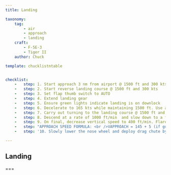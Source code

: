 ```yaml
---
title: Landing

taxonomy:
    tag:
        - air
        - approach
        - landing
    craft:
        - F-5E-3
        - Tiger II
    author: Chuck

template: chucklistntable


checklist:
    -   step: 1. Start approach 3 nm from airport @ 1500 ft and 300 kts 
    -   step: 2. Start reverse landing course @ 1500 ft and 300 kts 
    -   step: 3. Set flap thumb switch to AUTO 
    -   step: 4. Extend landing gear 
    -   step: 5. Ensure green lights indicate landing is on downlock 
    -   step: 6. Decelerate to 165 kts while maintaining 1500 ft. Use airbrakes if necessary. 
    -   step: 7. Carry out turning to the landing course @ 1500 ft and 165 kts 
    -   step: 8. Descend at a rate of 1000 ft/min  and slow down to a final approach speed of 145 kts.
    -   step: 9. On final, decrease vertical speed to 400 ft/min. Flare at 20 ft by gently pulling the stick aft and touchdown at 135 kts. 
    -   step: "APPROACH SPEED FORMULA: <br />VAPPROACH = 145 + 5 (if gun ammo remaining) + (fuel qty remaining – 1000)/200 Example for approach with 3000 lbs remaining with gun ammo <br />VAPP = 145 + 5 + (3000 - 1000)/200 = 160 kts Example for approach with 600 lbs remaining without gun ammo <br />VAPP = 145 + 0 + (600 - 1000)/200 = 143 kts"
    -   step: '10. Slowly lower the nose wheel and deploy drag chute by pulling the chute handle. (shortcut: “P”) Tap your toe brakes until you come to a full stop.'

---
```


## Landing

===

